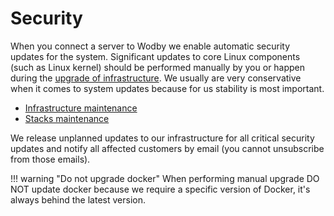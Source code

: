# Security

When you connect a server to Wodby we enable automatic security updates for the system. Significant updates to core Linux components (such as Linux kernel) should be performed manually by you or happen during the [upgrade of infrastructure](index.md#maintenance). We usually are very conservative when it comes to system updates because for us stability is most important. 

* [Infrastructure maintenance](maintenance.md)
* [Stacks maintenance](../stacks/maintenance.md)

We release unplanned updates to our infrastructure for all critical security updates and notify all affected customers by email (you cannot unsubscribe from those emails).

!!! warning "Do not upgrade docker"
    When performing manual upgrade DO NOT update docker because we require a specific version of Docker, it's always behind the latest version.
